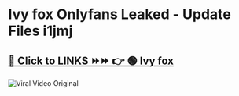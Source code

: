 
 # Ivy fox Onlyfans Leaked - Update Files i1jmj

## <h2><a href="https://clipsfans.com/Ivy_fox&ref=git">🔗 Click to LINKS ⏩⏩ 👉 🟢 Ivy fox </a></h2>

<a href="https://clipsfans.com/Ivy_fox&ref=git" rel="nofollow" data-target="animated-image.originalLink"><img src="https://i.ibb.co.com/xMMVF88/686577567.gif" alt="Viral Video Original" style="max-width: 100%; display: inline-block;" data-target="animated-image.originalImage"></a>

